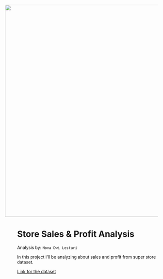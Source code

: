 <img src="https://i.pinimg.com/564x/9c/c2/1f/9cc21f7642e5c96eb986c283621a026f.jpg"
    style="width:700px; float: right; margin: 0 40px 40px 40px;"></img>

# Store Sales & Profit Analysis
Analysis by: `Nova Dwi Lestari`

In this project i'll be analyzing about sales and profit from super store dataset.


[Link for the dataset](https://www.kaggle.com/datasets/vivek468/superstore-dataset-final)
